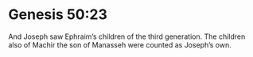 # Genesis 50:23

And Joseph saw Ephraim’s children of the third generation. The children also of Machir the son of Manasseh were counted as Joseph’s own.
